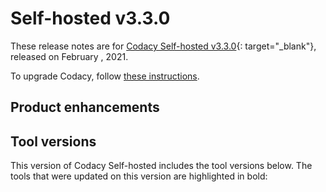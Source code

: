 # Self-hosted v3.3.0

These release notes are for [Codacy Self-hosted v3.3.0](https://github.com/codacy/chart/releases/tag/3.3.0){: target="_blank"}, released on February <!-- TODO Update date -->, 2021.

To upgrade Codacy, follow [these instructions](../../chart/maintenance/upgrade.md).

## Product enhancements


## Tool versions

This version of Codacy Self-hosted includes the tool versions below. The tools that were updated on this version are highlighted in bold:

